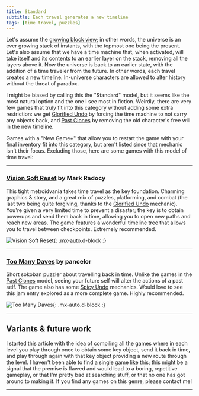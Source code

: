 ```yaml
---
title: Standard
subtitle: Each travel generates a new timeline
tags: [time travel, puzzles]
---
```


Let's assume the [growing block view](https://en.wikipedia.org/wiki/Growing_block_universe); in other words, the universe is an ever
growing stack of instants, with the topmost one being the present. Let's also assume that we have a time machine that, when activated,
will take itself and its contents to an earlier layer on the stack, removing all the layers above it. Now the universe is back to an
earlier state, with the addition of a time traveler from the future. In other words, each travel creates a new timeline. In-universe
characters are allowed to alter history without the threat of paradox. 

I might be biased by calling this the "Standard" model, but it
seems like the most natural option and the one I see most in fiction. Weirdly, there are very few games that truly fit into this
category without adding some extra restriction: we get [Glorified Undo](/time-genres/glorified-undo) by forcing the time machine to
not carry any objects back, and [Past Clones](/time-genres/past-clones) by removing the old character's free will in the new timeline.

Games with a "New Game+" that allow you to restart the game with your final inventory fit into this category, but aren't listed since
that mechanic isn't their focus. Excluding those, here are some games with this model of time travel:

-----

### [Vision Soft Reset](https://store.steampowered.com/app/1005450/Vision_Soft_Reset/) by Mark Radocy

This tight metroidvania takes time travel as the key foundation. Charming graphics & story, and a great mix of puzzles, platforming,
and combat (the last two being quite forgiving, thanks to the [Glorified Undo](/time-genres/glorified-undo) mechanic). You're given
a very limited time to prevent a disaster; the key is to obtain powerups and send them back in time, allowing you to open new paths
and reach new areas. The game features a wonderful timeline tree that allows you to travel between checkpoints. Extremely recommended.

![Vision Soft Reset](https://img.itch.zone/aW1hZ2UvMTIxMDEzLzE3NDQ0NzAucG5n/original/68W%2FUU.png){: .mx-auto.d-block :}

-----

### [Too Many Daves](https://pancelor.itch.io/too-many-daves-gmtk2021) by pancelor

Short sokoban puzzler about travelling back in time. Unlike the games in the [Past Clones](/time-genres/past-clones) model, seeing your
future self will alter the actions of a past self. The game also has some [Spicy Undo](/time-genres/spicy-undo) mechanics. Would love to
see this jam entry explored as a more complete game. Highly recommended.

![Too Many Daves](https://img.itch.zone/aW1nLzYyNTAxMzkuZ2lm/original/7Nl9OR.gif){: .mx-auto.d-block :}

-----

## Variants & future work

I started this article with the idea of compiling all the games where in each level you play through once to obtain some key object,
send it back in time, and play through again with that key object providing a new route through the level. I haven't been able to find
a single game like this; this might be a signal that the premise is flawed and would lead to a boring, repetitive gameplay, or that
I'm pretty bad at searching stuff, or that no one has got around to making it. If you find any games on this genre, please contact me!

-----